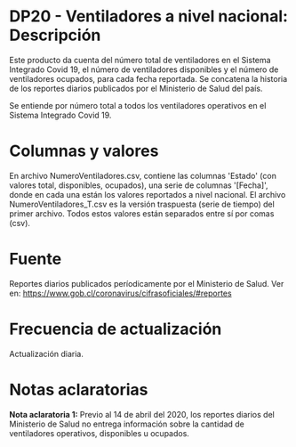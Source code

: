 # DP20 - Ventiladores a nivel nacional: Descripción
Este producto da cuenta del número total de ventiladores en el Sistema Integrado Covid 19, el número de ventiladores disponibles y el número de ventiladores ocupados, para cada fecha reportada.  Se concatena la historia de los reportes diarios publicados por el Ministerio de Salud del país.

Se entiende por número total a todos los ventiladores operativos en el Sistema Integrado Covid 19.

# Columnas y valores
En archivo NumeroVentiladores.csv, contiene las columnas 'Estado' (con valores total, disponibles, ocupados), una serie de columnas '[Fecha]', donde en cada una están los valores reportados a nivel nacional. El archivo NumeroVentiladores_T.csv es la versión traspuesta (serie de tiempo) del primer archivo. Todos estos valores están separados entre sí por comas (csv).

# Fuente
Reportes diarios publicados períodicamente por el Ministerio de Salud. Ver en: https://www.gob.cl/coronavirus/cifrasoficiales/#reportes
 
# Frecuencia de actualización
Actualización diaria.

# Notas aclaratorias

**Nota aclaratoria 1:** Previo al 14 de abril del 2020, los reportes diarios del Ministerio de Salud no entrega información sobre la cantidad de ventiladores operativos, disponibles u ocupados.
